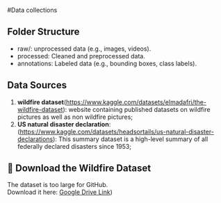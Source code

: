#Data collections

## Folder Structure
- raw/: unprocessed data (e.g., images, videos).
- processed: Cleaned and preprocessed data.
- annotations: Labeled data (e.g., bounding boxes, class labels).

## Data Sources
1. **wildfire dataset**(https://www.kaggle.com/datasets/elmadafri/the-wildfire-dataset):
        website containing published datasets on wildfire pictures as well as non wildfire pictures;
2. **US natural disaster declaration**:(https://www.kaggle.com/datasets/headsortails/us-natural-disaster-declarations):
        This summary dataset is a high-level summary of all federally declared disasters since 1953;

## 📂 Download the Wildfire Dataset
The dataset is too large for GitHub.  
Download it here: [Google Drive Link](https://drive.google.com/drive/folders/1xpO19b1cIvR3-JFD06xTZQ-IoDitQllj?usp=drive_link))        
